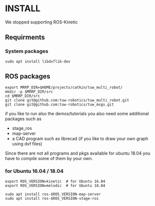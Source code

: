 # INSTALL
We stopped supporting ROS-Kinetic

## Requirments
### System packages
```
sudo apt install libdxflib-dev

```
## ROS packages
```
export MRRP_DIR=$HOME/projects/catkin/tuw_multi_robot/
mkdir -p $MRRP_DIR/src
cd $MRRP_DIR/src
git clone git@github.com:tuw-robotics/tuw_multi_robot.git 
git clone git@github.com:tuw-robotics/tuw_msgs.git 
```

if you like to run also the demos/tutorials you also need some additional packages such as
- stage_ros
- map-server
- a CAD program such as librecad (if you like to draw your own graph using dxf files) 

Since there are not all programs and pkgs available for ubuntu 18.04 you have to compile some of them by your own.
### for Ubuntu 16.04 /  18.04

```
export ROS_VERSION=kinetic  # for Ubuntu 16.04
export ROS_VERSION=melodic  # for Ubuntu 18.04

sudo apt install ros-$ROS_VERSION-map-server
sudo apt install ros-$ROS_VERSION-stage-ros
